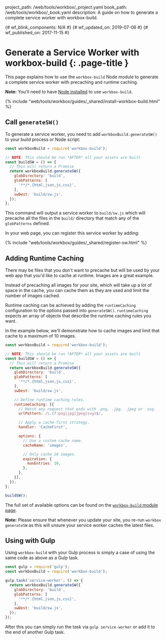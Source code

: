 project_path: /web/tools/workbox/_project.yaml
book_path: /web/tools/workbox/_book.yaml
description: A guide on how to generate a complete service worker with workbox-build.

{# wf_blink_components: N/A #}
{# wf_updated_on: 2019-07-06 #}
{# wf_published_on: 2017-11-15 #}

# Generate a Service Worker with workbox-build {: .page-title }

This page explains how to use the `workbox-build` Node module to generate a
complete service worker with precaching and runtime caching.

<aside class="note"><b>Note:</b> You'll need to have
<a href="https://nodejs.org/en/download/">Node installed</a> to use
<code>workbox-build</code>.</aside>

{% include "web/tools/workbox/guides/_shared/install-workbox-build.html" %}

## Call <code>generateSW()</code>

To generate a service worker, you need to add `workboxBuild.generateSW()`
to your build process or Node script:

```javascript
const workboxBuild = require('workbox-build');

// NOTE: This should be run *AFTER* all your assets are built
const buildSW = () => {
  // This will return a Promise
  return workboxBuild.generateSW({
    globDirectory: 'build',
    globPatterns: [
      '**/*.{html,json,js,css}',
    ],
    swDest: 'build/sw.js',
  });
};
```

This command will output a service worker to `build/sw.js` which
will precache all the files in the `build/` directory that match
any of the `globPatterns` defined.

In your web page, you can register this service worker by adding:

{% include "web/tools/workbox/guides/_shared/register-sw.html" %}

## Adding Runtime Caching

There may be files that you don't want to precache but will be used by
your web app that you'd like to cache at runtime. Images are a great example.

Instead of precaching all images for your site, which will take up a lot of
space in the cache, you can cache them as they are used and limit the number
of images cached.

Runtime caching can be achieved by adding the `runtimeCaching` configuration
to the options passed into `generateSW()`. `runtimeCaching` expects an
array of objects that describe the runtime caching rules you want.

In the example below, we'll demonstrate how to cache images and limit that
cache to a maximum of 10 images.

```javascript
const workboxBuild = require('workbox-build');

// NOTE: This should be run *AFTER* all your assets are built
const buildSW = () => {
  // This will return a Promise
  return workboxBuild.generateSW({
    globDirectory: 'build',
    globPatterns: [
      '**/*.{html,json,js,css}',
    ],
    swDest: 'build/sw.js',

    // Define runtime caching rules.
    runtimeCaching: [{
      // Match any request that ends with .png, .jpg, .jpeg or .svg.
      urlPattern: /\.(?:png|jpg|jpeg|svg)$/,

      // Apply a cache-first strategy.
      handler: 'CacheFirst',

      options: {
        // Use a custom cache name.
        cacheName: 'images',

        // Only cache 10 images.
        expiration: {
          maxEntries: 10,
        },
      },
    }],
  });
};

buildSW();
```

The full set of available options can be found on the
[`workbox-build` module page](/web/tools/workbox/modules/workbox-build).

<aside class="note"><b>Note:</b> Please ensure that whenever you update your
site, you re-run <code>workbox generateSW</code> as this will unsure your service worker
caches the latest files.</aside>

## Using with Gulp

Using `workbox-build` with your Gulp process is simply a case of using the same
code as above as a Gulp task.

```javascript
const gulp = require('gulp');
const workboxBuild = require('workbox-build');

gulp.task('service-worker', () => {
  return workboxBuild.generateSW({
    globDirectory: 'build',
    globPatterns: [
      '**/*.{html,json,js,css}',
    ],
    swDest: 'build/sw.js',
  });
});
```

After this you can simply run the task via `gulp service-worker` or add it
to the end of another Gulp task.
